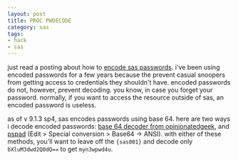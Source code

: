 ```yaml
---
layout: post
title: PROC PWDECODE
category: sas
tags:
- hack
- sas
---
```


just read a posting about how to [encode sas passwords][1]. i've been using encoded passwords for a few years because the prevent casual snoopers from getting access to credentials they shouldn't have. encoded passwords do not, however, prevent decoding. you know, in case you forget your password. normally, if you want to access the resource outside of sas, an encoded password is useless.

<!--more-->

as of v 9.1.3 sp4, sas encodes passwords using base 64. here are two ways i decode encoded passwords: [base 64 decoder from opinionatedgeek][2], and [pspad][3] (Edit > Special conversion > Base64 -> ANSI). with either of these methods, you'll want to leave off the `{sas001}` and decode only `bXluM3dwd2Q0dQ==` to get `myn3wpwd4u`.

[1]: http://sas-bi.blogspot.com/2008/12/example-to-encode-sas-passwords.html
[2]: http://www.opinionatedgeek.com/dotnet/tools/Base64Decode/Default.aspx
[3]: http://www.pspad.com/en/download.php

